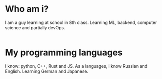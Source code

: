 # Who am i?
I am a guy learning at school in 8th class. Learning ML, backend, computer science and partially devOps.<br>
<br>

# My programming languages
I know: python, C++, Rust and JS. 
As a languages, i know Russian and English. Learning German and Japanese.

